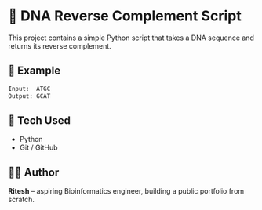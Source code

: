 # 🧬 DNA Reverse Complement Script

This project contains a simple Python script that takes a DNA sequence and returns its reverse complement.

## 🧪 Example

```python
Input:  ATGC
Output: GCAT
```

## 🔬 Tech Used
- Python
- Git / GitHub

## 🧑‍💻 Author
**Ritesh** – aspiring Bioinformatics engineer, building a public portfolio from scratch.
